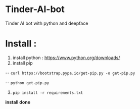# Tinder-AI-bot
Tinder AI bot with python and deepface

# Install :
1. install python : https://www.python.org/downloads/
2. install pip 

-- `curl https://bootstrap.pypa.io/get-pip.py -o get-pip.py`

-- `python get-pip.py`

3. `pip install -r requirements.txt`

__install done__
